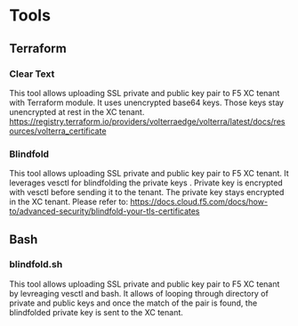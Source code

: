 # Tools
## Terraform
### Clear Text
This tool allows uploading SSL private and public key pair to F5 XC tenant with Terraform module. It uses unencrypted base64 keys. Those keys stay unencrypted at rest in the XC tenant.
https://registry.terraform.io/providers/volterraedge/volterra/latest/docs/resources/volterra_certificate
### Blindfold
This tool allows uploading SSL private and public key pair to F5 XC tenant. It leverages vesctl for blindfolding the private keys . Private key is encrypted with vesctl before sending it to the tenant. The private key stays encrypted in the XC tenant. Please refer to: https://docs.cloud.f5.com/docs/how-to/advanced-security/blindfold-your-tls-certificates
## Bash
### blindfold.sh
This tool allows uploading SSL private and public key pair to F5 XC tenant by levreaging vesctl and bash. It allows of looping through directory of private and public keys and once the match of the pair is found, the blindfolded private key is sent to the XC tenant.

